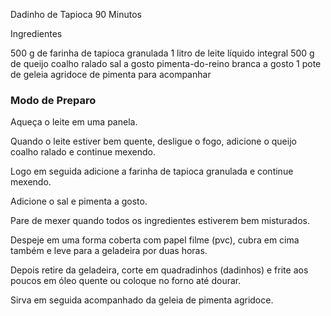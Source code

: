 Dadinho de Tapioca
90 Minutos 
        
Ingredientes 

500 g de farinha de tapioca granulada
1 litro de leite líquido integral
500 g de queijo coalho ralado
sal a gosto
pimenta-do-reino branca a gosto
1 pote de geleia agridoce de pimenta para acompanhar

### Modo de Preparo

Aqueça o leite em uma panela.

Quando o leite estiver bem quente, desligue o fogo, adicione o queijo coalho ralado e continue mexendo.

Logo em seguida adicione a farinha de tapioca granulada e continue mexendo.

Adicione o sal e pimenta a gosto.

Pare de mexer quando todos os ingredientes estiverem bem misturados.

Despeje em uma forma coberta com papel filme (pvc), cubra em cima também e leve para a geladeira por duas horas.

Depois retire da geladeira, corte em quadradinhos (dadinhos) e frite aos poucos em óleo quente ou coloque no forno até dourar.

Sirva em seguida acompanhado da geleia de pimenta agridoce.
